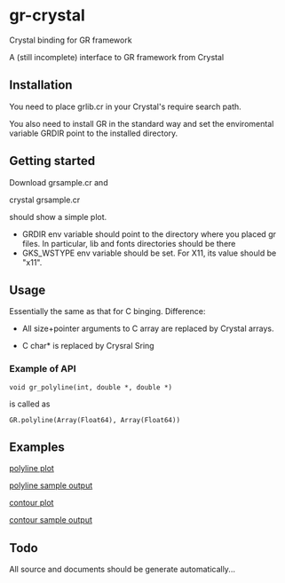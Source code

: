 # gr-crystal
Crystal binding for GR framework

A (still incomplete) interface to GR framework from Crystal


## Installation

You need to place grlib.cr in your Crystal's require search path.

You also need to install GR in the standard way and set the
enviromental variable GRDIR point to the installed directory.

## Getting started

Download grsample.cr and

   crystal grsample.cr

should show a simple plot.

* GRDIR env variable should point to the directory where you placed
  gr files. In particular,  lib and fonts directories should be there
* GKS_WSTYPE env variable should be set. For X11, its value should
  be "x11".
  

## Usage

Essentially the same as that for C binging. Difference:

* All size+pointer arguments to C array are replaced by  Crystal
  arrays.

* C char* is replaced by Crysral Sring

### Example of API

    void gr_polyline(int, double *, double *)


is called as


    GR.polyline(Array(Float64), Array(Float64))

## Examples

[polyline plot](./grsample.cr)

[polyline sample output](./images/grsample-sample.jpg)

[contour plot](./grcontour.cr)

[contour sample output](./images/grcontour-sample.jpg)


## Todo

All source and documents should be generate automatically...
